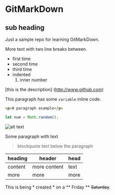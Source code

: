 # GitMarkDown
## sub heading
Just a sample repo for learning GitMarkDown.

More text with two line breaks between.

- first time
- second time
- third time
 - indented
   1. inner number
   
[this is the description] (http://www.github.com)
   
This paragraph has some `variable` inline code.

```html
<p>A paragraph example</p>
```
```javascript
let num = Math.random();
   ```

![alt text](http://picsum.photos/200/200)
   
Some paragraph with text
> blockquote text below the paragraph
   
   
| heading | header | head |
| --- | --- | --- |
| content | more content | text |
| more | more | more |
   
This is being * created * on a ** Friday ** ~~Saturday~~.